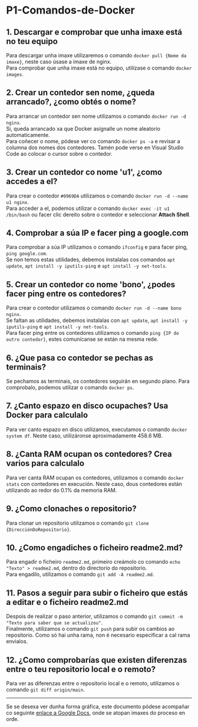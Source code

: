 # P1-Comandos-de-Docker

## 1. Descargar e comprobar que unha imaxe está no teu equipo
Para descargar unha imaxe utilizaremos o comando `docker pull {Nome da imaxe}`, neste caso úsase a imaxe de nginx.  
Para comprobar que unha imaxe está no equipo, utilízase o comando `docker images`.

## 2. Crear un contedor sen nome, ¿queda arrancado?, ¿como obtés o nome?
Para arrancar un contedor sen nome utilizamos o comando `docker run -d nginx`.  
Si, queda arrancado xa que Docker asígnalle un nome aleatorio automaticamente.  
Para coñecer o nome, pódese ver co comando `docker ps -a` e revisar a columna dos nomes dos contedores. Tamén pode verse en Visual Studio Code ao colocar o cursor sobre o contedor.

## 3. Crear un contedor co nome 'u1', ¿como accedes a el?
Para crear o contedor `#0969DA` utilizamos o comando `docker run -d --name u1 nginx`.  
Para acceder a el, podemos utilizar o comando `docker exec -it u1 /bin/bash` ou facer clic dereito sobre o contedor e seleccionar **Attach Shell**.

## 4. Comprobar a súa IP e facer ping a google.com
Para comprobar a súa IP utilizamos o comando `ifconfig` e para facer ping, `ping google.com`.  
Se non temos estas utilidades, debemos instalalas cos comandos `apt update`, `apt install -y iputils-ping` e `apt install -y net-tools`.

## 5. Crear un contedor co nome 'bono', ¿podes facer ping entre os contedores?
Para crear o contedor utilizamos o comando `docker run -d --name bono nginx`.  
Se faltan as utilidades, debemos instalalas con `apt update`, `apt install -y iputils-ping` e `apt install -y net-tools`.  
Para facer ping entre os contedores utilizamos o comando `ping {IP do outro contedor}`, estes comunícanse se están na mesma rede.

## 6. ¿Que pasa co contedor se pechas as terminais?
Se pechamos as terminais, os contedores seguirán en segundo plano. Para comprobalo, podemos utilizar o comando `docker ps`.

## 7. ¿Canto espazo en disco ocupaches? Usa Docker para calculalo
Para ver canto espazo en disco utilizamos, executamos o comando `docker system df`. Neste caso, utilizáronse aproximadamente 458.6 MB.

## 8. ¿Canta RAM ocupan os contedores? Crea varios para calculalo
Para ver canta RAM ocupan os contedores, utilizamos o comando `docker stats` con contedores en execución. Neste caso, dous contedores están utilizando ao redor do 0.1% da memoria RAM.

## 9. ¿Como clonaches o repositorio?
Para clonar un repositorio utilizamos o comando `git clone {DirecciónDoRepositorio}`.

## 10. ¿Como engadiches o ficheiro readme2.md?
Para engadir o ficheiro `readme2.md`, primeiro creámolo co comando `echo "Texto" > readme2.md`, dentro do directorio do repositorio.  
Para engadilo, utilizamos o comando `git add -A readme2.md`.

## 11. Pasos a seguir para subir o ficheiro que estás a editar e o ficheiro readme2.md
Despois de realizar o paso anterior, utilizamos o comando `git commit -m "Texto para saber que se actualizou"`.  
Finalmente, utilizamos o comando `git push` para subir os cambios ao repositorio. Como só hai unha rama, non é necesario especificar a cal rama envialos.

## 12. ¿Como comprobarías que existen diferenzas entre o teu repositorio local e o remoto?
Para ver as diferenzas entre o repositorio local e o remoto, utilizamos o comando `git diff origin/main`.

---

Se se desexa ver dunha forma gráfica, este documento pódese acompañar co seguinte [enlace a Google Docs](https://docs.google.com/document/d/1n1eWJ78NX0vyJ95x-zQEwg3JVdBDc_Ndeg7THFZmB7Q/edit?usp=sharing), onde se atopan imaxes do proceso en orde.

